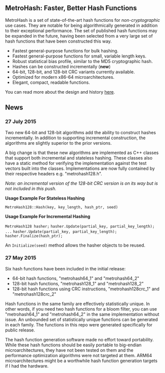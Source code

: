 ## MetroHash: Faster, Better Hash Functions

MetroHash is a set of state-of-the-art hash functions for *non-cryptographic* use cases. They are notable for being algorithmically generated in addition to their exceptional performance. The set of published hash functions may be expanded in the future, having been selected from a very large set of hash functions that have been constructed this way.

* Fastest general-purpose functions for bulk hashing. 
* Fastest general-purpose functions for small, variable length keys. 
* Robust statistical bias profile, similar to the MD5 cryptographic hash.
* Hashes can be constructed incrementally (**new**)
* 64-bit, 128-bit, and 128-bit CRC variants currently available.
* Optimized for modern x86-64 microarchitectures.
* Elegant, compact, readable functions.
 
You can read more about the design and history [here](http://www.jandrewrogers.com/2015/05/27/metrohash/).

## News

### 27 July 2015

Two new 64-bit and 128-bit algorithms add the ability to construct hashes incrementally. In addition to supporting incremental construction, the algorithms are slightly superior to the prior versions. 

A big change is that these new algorithms are implemented as C++ classes that support both incremental and stateless hashing. These classes also have a static method for verifying the implementation against the test vectors built into the classes. Implementations are now fully contained by their respective headers e.g. "metrohash128.h".

*Note: an incremental version of the 128-bit CRC version is on its way but is not included in this push.*

**Usage Example For Stateless Hashing**

`MetroHash128::Hash(key, key_length, hash_ptr, seed)`

**Usage Example For Incremental Hashing**

`MetroHash128 hasher;`
`hasher.Update(partial_key, partial_key_length);`
`...`
`hasher.Update(partial_key, partial_key_length);`
`hasher.Finalize(hash_ptr);`

An `Initialize(seed)` method allows the hasher objects to be reused.


### 27 May 2015

Six hash functions have been included in the initial release:

* 64-bit hash functions, "metrohash64_1" and "metrohash64_2"
* 128-bit hash functions, "metrohash128_1" and "metrohash128_2"
* 128-bit hash functions using CRC instructions, "metrohash128crc_1" and "metrohash128crc_2"
 
Hash functions in the same family are effectively statistically unique. In other words, if you need two hash functions for a bloom filter, you can use "metrohash64_1" and "metrohash64_2" in the same implementation without issue. An unbounded set of statistically unique functions can be generated in each family. The functions in this repo were generated specifically for public release.

The hash function generation software made no effort toward portability. While these hash functions should be easily portable to big-endian microarchitectures, they have not been tested on them and the performance optimization algorithms were not targeted at them. ARM64 microarchitectures might be a worthwhile hash function generation targets if I had the hardware.



